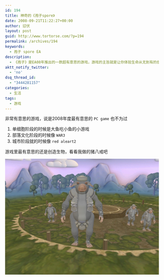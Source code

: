 ```yaml
---
id: 194
title: 神奇的《孢子spore》
date: 2008-09-21T11:22:27+00:00
author: 愆伏
layout: post
guid: http://www.tortorse.com/?p=194
permalink: /archives/194
keywords:
  - 孢子 spore EA
description:
  - 《孢子》是EA08年推出的一款超有意思的游戏，游戏的主旨就是让你体验生命从无到有的创造过程
aktt_notify_twitter:
  - 'no'
dsq_thread_id:
  - "3444281157"
categories:
  - 生活
tags:
  - 游戏
---
```

非常有意思的游戏，说是2008年度最有意思的 `PC game` 也不为过

1. 单细胞阶段的时候是大鱼吃小鱼的小游戏
2. 部落文化阶段的时候像 `WAR3`
3. 城市阶段就的时候像 `red aleart2`

游戏里最有意思的还是创造生物，看看我做的猪八戒吧

![猪八戒](/wp-content/uploads/2008/09/cre_bajie-0700368d_sml.jpg)
